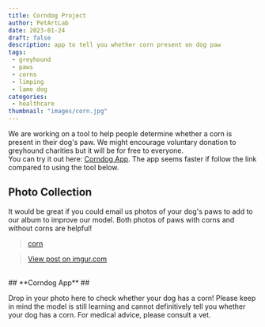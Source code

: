 ```yaml
---
title: Corndog Project
author: PetArtLab
date: 2023-01-24
draft: false
description: app to tell you whether corn present on dog paw
tags:
 - greyhound
 - paws
 - corns
 - limping
 - lame dog
categories:
 - healthcare
thumbnail: "images/corn.jpg"
---
```


We are working on a tool to help people determine whether a corn is present in their dog's paw. We might encourage voluntary donation to greyhound charities but it will be for free to everyone. 
<br>
You can try it out here: [Corndog App](https://huggingface.co/spaces/com48com/corndog). The app seems faster if follow the link compared to using the tool below.

## **Photo Collection** ##
It would be great if you could email us photos of your dog's paws to add to our album to improve our model. Both photos of paws with corns and without corns are helpful! 

<blockquote class="imgur-embed-pub" lang="en" data-id="a/pePHeVW"  ><a href="//imgur.com/a/pePHeVW">corn</a></blockquote><script async src="//s.imgur.com/min/embed.js" charset="utf-8"></script>

<blockquote class="imgur-embed-pub" lang="en" data-id="a/qnjbkBg"><a href="//imgur.com/a/qnjbkBg">View post on imgur.com</a></blockquote><script async src="//s.imgur.com/min/embed.js" charset="utf-8"></script>
<br>
## **Corndog App** ##

Drop in your photo here to check whether your dog has a corn! Please keep in mind the model is still learning and cannot definitively tell you whether your dog has a corn. For medical advice, please consult a vet.

<script
	type="module"
	src="https://gradio.s3-us-west-2.amazonaws.com/3.4/gradio.js"
></script>

<gradio-app src="https://com48com-corndog.hf.space"></gradio-app>
